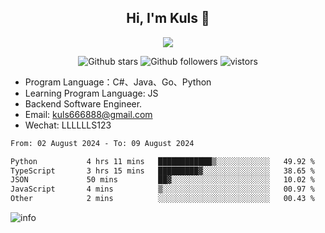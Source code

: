 <h2 align="center"> Hi, I'm Kuls 👋 </h2>
<p align="center">
    <p align="center">
        <img src=" https://avatars.githubusercontent.com/u/42165104?s=460&u=5c7fbf0bce7d4b38a15a44676e6f64b529e47598&v=4"/>
    </p>
    <p align="center">
      <img src="https://img.shields.io/github/stars/hellokuls?style=social" alt="Github stars" />
      <img src="https://img.shields.io/github/followers/hellokuls?style=social" alt="Github followers" />
      <img src="https://visitor-badge.glitch.me/badge?page_id=hellokuls.readme" alt="vistors" />
    </p>
</p>

- Program Language：C#、Java、Go、Python
- Learning Program Language: JS
- Backend Software Engineer.
- Email: kuls666888@gmail.com
- Wechat: LLLLLLS123

<!--START_SECTION:waka-->

```txt
From: 02 August 2024 - To: 09 August 2024

Python           4 hrs 11 mins   ████████████▒░░░░░░░░░░░░   49.92 %
TypeScript       3 hrs 15 mins   █████████▓░░░░░░░░░░░░░░░   38.65 %
JSON             50 mins         ██▓░░░░░░░░░░░░░░░░░░░░░░   10.02 %
JavaScript       4 mins          ▒░░░░░░░░░░░░░░░░░░░░░░░░   00.97 %
Other            2 mins          ░░░░░░░░░░░░░░░░░░░░░░░░░   00.43 %
```

<!--END_SECTION:waka-->

![info](https://github-readme-stats.vercel.app/api?username=hellokuls&show_icons=true&count_private=true&hide=prs&theme=default_repocard)


